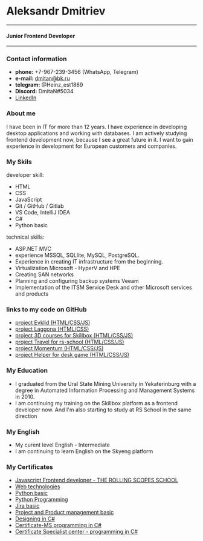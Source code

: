 # Aleksandr Dmitriev
***
#### Junior Frontend Developer
***

### Contact information
* **phone:** +7-967-239-3456 (WhatsApp, Telegram)
* **e-mail:** dmitan@bk.ru
* **telegram:** @Heinz_est1869
* **Discord:** DmitaN#5034
* [LinkedIn](https://www.linkedin.com/in/aleksandr-dmitriev-901a161aa/ "my profile on linkedIn")

### About me
I have been in IT for more than 12 years. I have experience in developing desktop applications and working with databases. I am actively studying frontend development now, because I see a great future in it. I want to gain experience in development for European customers and companies. 

### My Skils
 developer skill:
* HTML
* CSS
* JavaScript 
* Git / GitHub / Gitlab
* VS Code, IntelliJ IDEA
* C#
* Python basic

 technical skills:
 * ASP.NET MVC
 * experience MSSQL, SQLlite, MySQL, PostgreSQL.
 * Experience in creating IT infrastructure from the beginning.
 * Virtualization Microsoft - HyperV and HPE
 * Creating SAN networks
 * Planning and configuring backup systems Veeam
 * Implementation of the ITSM Service Desk and other Microsoft services and products

### links to my code on GitHub
* [project Evklid (HTML/CSS/JS)](https://dmitan.github.io/evklid "project Evklid (HTML/CSS/JS)")
* [project Laggona (HTML/CSS)](https://dmitan.github.io/lagoona/ "project Lagoona (HTML/CSS)")
* [project 3D courses for Skillbox (HTML/CSS/JS)](https://dmitan.github.io/course-3d/ "project 3D courses for Skillbox (HTML/CSS/JS)")
* [project Travel for rs-school (HTML/CSS/JS)](https://dmitan.github.io/travel/ "project Travel for rs-school (HTML/CSS/JS)")
* [project Momentum (HTML/CSS/JS)](https://dmitan.github.io/momentum/ "project Momentum (HTML/CSS/JS)")
* [project Helper for desk game (HTML/CSS/JS)](https://dmitan.github.io/codejam/ "project Helper for desk game (HTML/CSS/JS)")
### My Education
* I graduated from the Ural State Mining University in Yekaterinburg with a degree in Automated Information Processing and Management Systems in 2010.
* I am continuing my training on the Skillbox platform as a frontend developer now. And I'm also starting to study at RS School in the same direction

### My English
 * My curent level English - Intermediate 
 * I am continuing to learn English on the Skyeng platform
 
### My Certificates
* [Javascript Frontend developer - THE ROLLING SCOPES SCHOOL](https://app.rs.school/certificate/3sxlhy2s "Javascript Frontend developer - THE ROLLING SCOPES SCHOOL")
* [Web technologies](https://stepik.org/certificate/7592246ebd36c03d19fc00f904a92afdc3ed3cf8.pdf "Web technologies")
* [Python basic](https://stepik.org/certificate/7aac98227e1374fe7f2cf9c1fd3e7e4b89321182.pdf "Python basic")
* [Python Programming](https://stepik.org/certificate/241a23e8374bcb41306f1f488ba7ef13675bf142.pdf "Python Programming")
* [Jira basic](https://stepik.org/certificate/4578656528dd86719fcdca372ec5d93f8c387ed0.pdf "Jira basic")
* [Project and Product management basic](https://udemy-certificate.s3.amazonaws.com/pdf/UC-75e5b549-2457-4492-a173-d1dae26c2dab.pdf "Project and Product management basic")
* [Designing in C#](https://stepik.org/certificate/08e679650b25b7a90bbf043a0a5e4eb541586e05.pdf "Designing in C#")
* [Certificate-MS programming in C#](https://postimg.cc/fk9yJ94J)
* [Certificate Specialist center - programming in C#](https://postimg.cc/3dWkYc8Q)

